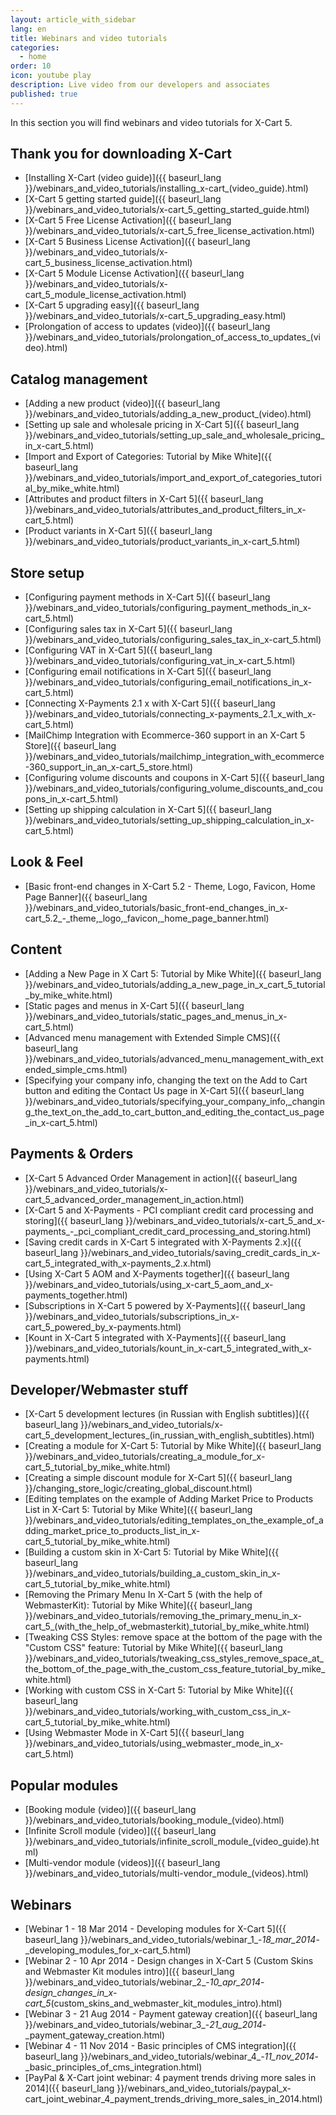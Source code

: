 ```yaml
---
layout: article_with_sidebar
lang: en
title: Webinars and video tutorials
categories:
  - home
order: 10
icon: youtube play
description: Live video from our developers and associates
published: true
---
```




In this section you will find webinars and video tutorials for X-Cart 5.

## Thank you for downloading X-Cart

*   [Installing X-Cart (video guide)]({{ baseurl_lang }}/webinars_and_video_tutorials/installing_x-cart_(video_guide).html)
*   [X-Cart 5 getting started guide]({{ baseurl_lang }}/webinars_and_video_tutorials/x-cart_5_getting_started_guide.html)
*   [X-Cart 5 Free License Activation]({{ baseurl_lang }}/webinars_and_video_tutorials/x-cart_5_free_license_activation.html)
*   [X-Cart 5 Business License Activation]({{ baseurl_lang }}/webinars_and_video_tutorials/x-cart_5_business_license_activation.html)
*   [X-Cart 5 Module License Activation]({{ baseurl_lang }}/webinars_and_video_tutorials/x-cart_5_module_license_activation.html)
*   [X-Cart 5 upgrading easy]({{ baseurl_lang }}/webinars_and_video_tutorials/x-cart_5_upgrading_easy.html)
*   [Prolongation of access to updates (video)]({{ baseurl_lang }}/webinars_and_video_tutorials/prolongation_of_access_to_updates_(video).html)

## Catalog management

*   [Adding a new product (video)]({{ baseurl_lang }}/webinars_and_video_tutorials/adding_a_new_product_(video).html)
*   [Setting up sale and wholesale pricing in X-Cart 5]({{ baseurl_lang }}/webinars_and_video_tutorials/setting_up_sale_and_wholesale_pricing_in_x-cart_5.html)
*   [Import and Export of Categories: Tutorial by Mike White]({{ baseurl_lang }}/webinars_and_video_tutorials/import_and_export_of_categories_tutorial_by_mike_white.html)
*   [Attributes and product filters in X-Cart 5]({{ baseurl_lang }}/webinars_and_video_tutorials/attributes_and_product_filters_in_x-cart_5.html)
*   [Product variants in X-Cart 5]({{ baseurl_lang }}/webinars_and_video_tutorials/product_variants_in_x-cart_5.html)

## Store setup

*   [Configuring payment methods in X-Cart 5]({{ baseurl_lang }}/webinars_and_video_tutorials/configuring_payment_methods_in_x-cart_5.html)
*   [Configuring sales tax in X-Cart 5]({{ baseurl_lang }}/webinars_and_video_tutorials/configuring_sales_tax_in_x-cart_5.html)
*   [Configuring VAT in X-Cart 5]({{ baseurl_lang }}/webinars_and_video_tutorials/configuring_vat_in_x-cart_5.html)
*   [Configuring email notifications in X-Cart 5]({{ baseurl_lang }}/webinars_and_video_tutorials/configuring_email_notifications_in_x-cart_5.html)
*   [Connecting X-Payments 2.1 x with X-Cart 5]({{ baseurl_lang }}/webinars_and_video_tutorials/connecting_x-payments_2.1_x_with_x-cart_5.html)
*   [MailChimp Integration with Ecommerce-360 support in an X-Cart 5 Store]({{ baseurl_lang }}/webinars_and_video_tutorials/mailchimp_integration_with_ecommerce-360_support_in_an_x-cart_5_store.html)
*   [Configuring volume discounts and coupons in X-Cart 5]({{ baseurl_lang }}/webinars_and_video_tutorials/configuring_volume_discounts_and_coupons_in_x-cart_5.html)
*   [Setting up shipping calculation in X-Cart 5]({{ baseurl_lang }}/webinars_and_video_tutorials/setting_up_shipping_calculation_in_x-cart_5.html)

## Look & Feel

*   [Basic front-end changes in X-Cart 5.2 - Theme, Logo, Favicon, Home Page Banner]({{ baseurl_lang }}/webinars_and_video_tutorials/basic_front-end_changes_in_x-cart_5.2_-_theme,_logo,_favicon,_home_page_banner.html)

## Content

*   [Adding a New Page in X Cart 5: Tutorial by Mike White]({{ baseurl_lang }}/webinars_and_video_tutorials/adding_a_new_page_in_x_cart_5_tutorial_by_mike_white.html)
*   [Static pages and menus in X-Cart 5]({{ baseurl_lang }}/webinars_and_video_tutorials/static_pages_and_menus_in_x-cart_5.html)
*   [Advanced menu management with Extended Simple CMS]({{ baseurl_lang }}/webinars_and_video_tutorials/advanced_menu_management_with_extended_simple_cms.html)
*   [Specifying your company info, changing the text on the Add to Cart button and editing the Contact Us page in X-Cart 5]({{ baseurl_lang }}/webinars_and_video_tutorials/specifying_your_company_info,_changing_the_text_on_the_add_to_cart_button_and_editing_the_contact_us_page_in_x-cart_5.html)

## Payments & Orders

*   [X-Cart 5 Advanced Order Management in action]({{ baseurl_lang }}/webinars_and_video_tutorials/x-cart_5_advanced_order_management_in_action.html)
*   [X-Cart 5 and X-Payments - PCI compliant credit card processing and storing]({{ baseurl_lang }}/webinars_and_video_tutorials/x-cart_5_and_x-payments_-_pci_compliant_credit_card_processing_and_storing.html)
*   [Saving credit cards in X-Cart 5 integrated with X-Payments 2.x]({{ baseurl_lang }}/webinars_and_video_tutorials/saving_credit_cards_in_x-cart_5_integrated_with_x-payments_2.x.html)
*   [Using X-Cart 5 AOM and X-Payments together]({{ baseurl_lang }}/webinars_and_video_tutorials/using_x-cart_5_aom_and_x-payments_together.html)
*   [Subscriptions in X-Cart 5 powered by X-Payments]({{ baseurl_lang }}/webinars_and_video_tutorials/subscriptions_in_x-cart_5_powered_by_x-payments.html)
*   [Kount in X-Cart 5 integrated with X-Payments]({{ baseurl_lang }}/webinars_and_video_tutorials/kount_in_x-cart_5_integrated_with_x-payments.html)

## Developer/Webmaster stuff

*   [X-Cart 5 development lectures (in Russian with English subtitles)]({{ baseurl_lang }}/webinars_and_video_tutorials/x-cart_5_development_lectures_(in_russian_with_english_subtitles).html)
*   [Creating a module for X-Cart 5: Tutorial by Mike White]({{ baseurl_lang }}/webinars_and_video_tutorials/creating_a_module_for_x-cart_5_tutorial_by_mike_white.html)
*   [Creating a simple discount module for X-Cart 5]({{ baseurl_lang }}/changing_store_logic/creating_global_discount.html)
*   [Editing templates on the example of Adding Market Price to Products List in X-Сart 5: Tutorial by Mike White]({{ baseurl_lang }}/webinars_and_video_tutorials/editing_templates_on_the_example_of_adding_market_price_to_products_list_in_x-сart_5_tutorial_by_mike_white.html)
*   [Building a custom skin in X-Cart 5: Tutorial by Mike White]({{ baseurl_lang }}/webinars_and_video_tutorials/building_a_custom_skin_in_x-cart_5_tutorial_by_mike_white.html)
*   [Removing the Primary Menu In X-Cart 5 (with the help of WebmasterKit): Tutorial by Mike White]({{ baseurl_lang }}/webinars_and_video_tutorials/removing_the_primary_menu_in_x-cart_5_(with_the_help_of_webmasterkit)_tutorial_by_mike_white.html)
*   [Tweaking CSS Styles: remove space at the bottom of the page with the "Custom CSS" feature: Tutorial by Mike White]({{ baseurl_lang }}/webinars_and_video_tutorials/tweaking_css_styles_remove_space_at_the_bottom_of_the_page_with_the_custom_css_feature_tutorial_by_mike_white.html)
*   [Working with custom CSS in X-Cart 5: Tutorial by Mike White]({{ baseurl_lang }}/webinars_and_video_tutorials/working_with_custom_css_in_x-cart_5_tutorial_by_mike_white.html)
*   [Using Webmaster Mode in X-Cart 5]({{ baseurl_lang }}/webinars_and_video_tutorials/using_webmaster_mode_in_x-cart_5.html)

## Popular modules

*   [Booking module (video)]({{ baseurl_lang }}/webinars_and_video_tutorials/booking_module_(video).html)
*   [Infinite Scroll module (video)]({{ baseurl_lang }}/webinars_and_video_tutorials/infinite_scroll_module_(video_guide).html)
*   [Multi-vendor module (videos)]({{ baseurl_lang }}/webinars_and_video_tutorials/multi-vendor_module_(videos).html)

## Webinars

*   [Webinar 1 - 18 Mar 2014 - Developing modules for X-Cart 5]({{ baseurl_lang }}/webinars_and_video_tutorials/webinar_1_-_18_mar_2014_-_developing_modules_for_x-cart_5.html)
*   [Webinar 2 - 10 Apr 2014 - Design changes in X-Cart 5 (Custom Skins and Webmaster Kit modules intro)]({{ baseurl_lang }}/webinars_and_video_tutorials/webinar_2_-_10_apr_2014_-_design_changes_in_x-cart_5_(custom_skins_and_webmaster_kit_modules_intro).html)
*   [Webinar 3 - 21 Aug 2014 - Payment gateway creation]({{ baseurl_lang }}/webinars_and_video_tutorials/webinar_3_-_21_aug_2014_-_payment_gateway_creation.html)
*   [Webinar 4 - 11 Nov 2014 - Basic principles of CMS integration]({{ baseurl_lang }}/webinars_and_video_tutorials/webinar_4_-_11_nov_2014_-_basic_principles_of_cms_integration.html)
*   [PayPal & X-Cart joint webinar: 4 payment trends driving more sales in 2014]({{ baseurl_lang }}/webinars_and_video_tutorials/paypal_x-cart_joint_webinar_4_payment_trends_driving_more_sales_in_2014.html)
